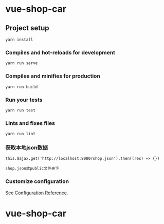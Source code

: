 # vue-shop-car

## Project setup
```
yarn install
```

### Compiles and hot-reloads for development
```
yarn run serve
```

### Compiles and minifies for production
```
yarn run build
```

### Run your tests
```
yarn run test
```

### Lints and fixes files
```
yarn run lint
```
### 获取本地json数据
```
this.$ajax.get('http://localhost:8080/shop.json').then((res) => {})
```
```
shop.json放public文件夹下
```

### Customize configuration
See [Configuration Reference](https://cli.vuejs.org/config/).
# vue-shop-car
